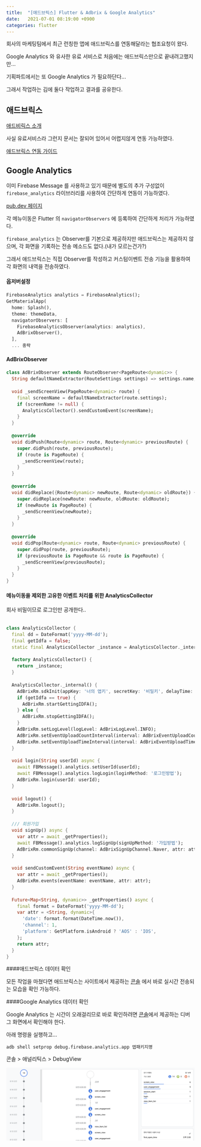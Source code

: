 ```yaml
---
title:  "[애드브릭스] Flutter & Adbrix & Google Analytics"
date:   2021-07-01 08:19:00 +0900
categories: flutter
---
```


회사의 마케팅팀에서 최근 런칭한 앱에 애드브릭스를 연동해달라는 협조요청이 왔다.

Google Analytics 와 유사한 유료 서비스로 처음에는 애드브릭스만으로 끝내려고했지만...

기획파트에서는 또 Google Analytics 가 필요하단다...

그래서 작업하는 김에 둘다 작업하고 결과를 공유한다.

## 애드브릭스

[애드비릭스 소개](https://help.dfinery.io/hc/ko/articles/360007869893-adbrix-%EC%95%A0%EB%93%9C%EB%B8%8C%EB%A6%AD%EC%8A%A4-%EA%B7%B8%EB%A1%9C%EC%8A%A4-%EB%A7%88%EC%BC%80%ED%84%B0%EB%A5%BC-%EC%9C%84%ED%95%9C-%EC%95%B1-%EC%84%B1%EA%B3%BC%EC%B8%A1%EC%A0%95-%EC%86%94%EB%A3%A8%EC%85%98)

사실 유료서비스라 그런지 문서는 잘되어 있어서 어렵지않게 연동 가능하였다.

[애드브릭스 연동 가이드](https://help.dfinery.io/hc/ko/articles/900000507886-%EC%95%A0%EB%93%9C%EB%B8%8C%EB%A6%AD%EC%8A%A4-%EC%97%B0%EB%8F%99%ED%95%98%EA%B8%B0-Flutter-)

## Google Analytics

이미 Firebase Message 를 사용하고 있기 때문에 별도의 추가 구성없이 `firebase_analytics` 라이브러리를 사용하여 간단하게 연동이 가능하였다.

[pub.dev 페이지](https://pub.dev/packages/firebase_analytics)

각 메뉴이동은 Flutter 의 `navigatorObservers` 에 등록하여 간단하게 처리가 가능하였다.

`firebase_analytics` 는 Observer를 기본으로 제공하지만 애드브릭스는 제공하지 않으며, 각 화면을 기록하는 전송 메소드도 없다.(내가 모르는건가?)

그래서 애드브릭스는 직접 Observer를 작성하고 커스텀이벤트 전송 기능을 활용하여 각 화면의 내역을 전송하였다.

#### 옵저버설정
```dart
FirebaseAnalytics analytics = FirebaseAnalytics();
GetMaterialApp(
  home: Splash(),
  theme: themeData,
  navigatorObservers: [
    FirebaseAnalyticsObserver(analytics: analytics),
    AdBrixObserver(),
  ],
  ... 중략
```

#### AdBrixObserver
```dart
class AdBrixObserver extends RouteObserver<PageRoute<dynamic>> {
  String defaultNameExtractor(RouteSettings settings) => settings.name;

  void _sendScreenView(PageRoute<dynamic> route) {
    final screenName = defaultNameExtractor(route.settings);
    if (screenName != null) {
      AnalyticsCollector().sendCustomEvent(screenName);
    }
  }

  @override
  void didPush(Route<dynamic> route, Route<dynamic> previousRoute) {
    super.didPush(route, previousRoute);
    if (route is PageRoute) {
      _sendScreenView(route);
    }
  }

  @override
  void didReplace({Route<dynamic> newRoute, Route<dynamic> oldRoute}) {
    super.didReplace(newRoute: newRoute, oldRoute: oldRoute);
    if (newRoute is PageRoute) {
      _sendScreenView(newRoute);
    }
  }

  @override
  void didPop(Route<dynamic> route, Route<dynamic> previousRoute) {
    super.didPop(route, previousRoute);
    if (previousRoute is PageRoute && route is PageRoute) {
      _sendScreenView(previousRoute);
    }
  }
}
```
#### 메뉴이동을 제외한 고유한 이벤트 처리를 위한 AnalyticsCollector
회사 비밀이므로 로그인만 공개한다..
```dart

class AnalyticsCollector {
  final dd = DateFormat('yyyy-MM-dd');
  final getIdfa = false;
  static final AnalyticsCollector _instance = AnalyticsCollector._internal();

  factory AnalyticsCollector() {
    return _instance;
  }

  AnalyticsCollector._internal() {
    AdBrixRm.sdkInit(appKey: '너의 앱키', secretKey: '비밀키', delayTime: 3);
    if (getIdfa == true) {
      AdBrixRm.startGettingIDFA();
    } else {
      AdBrixRm.stopGettingIDFA();
    }
    AdBrixRm.setLogLevel(logLevel: AdBrixLogLevel.INFO);
    AdBrixRm.setEventUploadCountInterval(interval: AdBrixEventUploadCountInterval.MIN);
    AdBrixRm.setEventUploadTimeInterval(interval: AdBrixEventUploadTimeInterval.MIN);
  }

  void login(String userId) async {
    await FBMessage().analytics.setUserId(userId);
    await FBMessage().analytics.logLogin(loginMethod: '로그인방법');
    AdBrixRm.login(userId: userId);
  }

  void logout() {
    AdBrixRm.logout();
  }

  /// 회원가입
  void signUp() async {
    var attr = await _getProperties();
    await FBMessage().analytics.logSignUp(signUpMethod: '가입방법');
    AdBrixRm.commonSignUp(channel: AdBrixSignUpChannel.Naver, attr: attr);
  }

  void sendCustomEvent(String eventName) async {
    var attr = await _getProperties();
    AdBrixRm.events(eventName: eventName, attr: attr);
  }

  Future<Map<String, dynamic>> _getProperties() async {
    final format = DateFormat('yyyy-MM-dd');
    var attr = <String, dynamic>{
      'date': format.format(DateTime.now()),
      'channel': 1,
      'platform': GetPlatform.isAndroid ? 'AOS' : 'IOS',
    };
    return attr;
  }
}
```

####애드브릭스 데이터 확인

모든 작업을 마쳤다면 애드브릭스는 사이트에서 제공하는 [콘솔](https://console.dfinery.io/select-account) 에서 바로 실시간 전송되는 모습을 확인 가능하다.

####Google Analytics 데이터 확인

Google Analytics 는 시간이 오래걸리므로 바로 확인하려면 [콘솔](http://console.firebase.google.com)에서 제공하는 디버그 화면에서 확인해야 한다.

아래 명령을 실행하고...
````shell
adb shell setprop debug.firebase.analytics.app 앱패키지명
````

콘솔 > 애널리틱스 > DebugView

![콘솔화면](/assets/images/2021/07/20210701_01.png)

